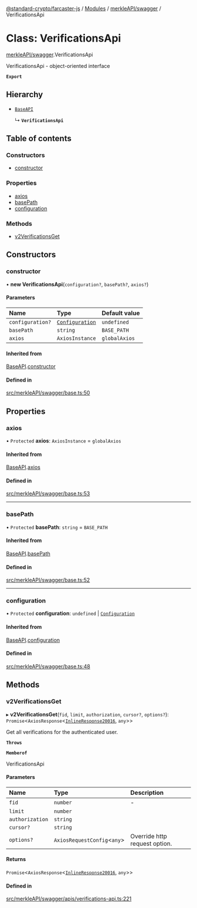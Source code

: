 [@standard-crypto/farcaster-js](../README.md) / [Modules](../modules.md) / [merkleAPI/swagger](../modules/merkleAPI_swagger.md) / VerificationsApi

# Class: VerificationsApi

[merkleAPI/swagger](../modules/merkleAPI_swagger.md).VerificationsApi

VerificationsApi - object-oriented interface

**`Export`**

## Hierarchy

- [`BaseAPI`](merkleAPI_swagger.BaseAPI.md)

  ↳ **`VerificationsApi`**

## Table of contents

### Constructors

- [constructor](merkleAPI_swagger.VerificationsApi.md#constructor)

### Properties

- [axios](merkleAPI_swagger.VerificationsApi.md#axios)
- [basePath](merkleAPI_swagger.VerificationsApi.md#basepath)
- [configuration](merkleAPI_swagger.VerificationsApi.md#configuration)

### Methods

- [v2VerificationsGet](merkleAPI_swagger.VerificationsApi.md#v2verificationsget)

## Constructors

### constructor

• **new VerificationsApi**(`configuration?`, `basePath?`, `axios?`)

#### Parameters

| Name | Type | Default value |
| :------ | :------ | :------ |
| `configuration?` | [`Configuration`](merkleAPI_swagger.Configuration.md) | `undefined` |
| `basePath` | `string` | `BASE_PATH` |
| `axios` | `AxiosInstance` | `globalAxios` |

#### Inherited from

[BaseAPI](merkleAPI_swagger.BaseAPI.md).[constructor](merkleAPI_swagger.BaseAPI.md#constructor)

#### Defined in

[src/merkleAPI/swagger/base.ts:50](https://github.com/standard-crypto/farcaster-js/blob/main/src/merkleAPI/swagger/base.ts#L50)

## Properties

### axios

• `Protected` **axios**: `AxiosInstance` = `globalAxios`

#### Inherited from

[BaseAPI](merkleAPI_swagger.BaseAPI.md).[axios](merkleAPI_swagger.BaseAPI.md#axios)

#### Defined in

[src/merkleAPI/swagger/base.ts:53](https://github.com/standard-crypto/farcaster-js/blob/main/src/merkleAPI/swagger/base.ts#L53)

___

### basePath

• `Protected` **basePath**: `string` = `BASE_PATH`

#### Inherited from

[BaseAPI](merkleAPI_swagger.BaseAPI.md).[basePath](merkleAPI_swagger.BaseAPI.md#basepath)

#### Defined in

[src/merkleAPI/swagger/base.ts:52](https://github.com/standard-crypto/farcaster-js/blob/main/src/merkleAPI/swagger/base.ts#L52)

___

### configuration

• `Protected` **configuration**: `undefined` \| [`Configuration`](merkleAPI_swagger.Configuration.md)

#### Inherited from

[BaseAPI](merkleAPI_swagger.BaseAPI.md).[configuration](merkleAPI_swagger.BaseAPI.md#configuration)

#### Defined in

[src/merkleAPI/swagger/base.ts:48](https://github.com/standard-crypto/farcaster-js/blob/main/src/merkleAPI/swagger/base.ts#L48)

## Methods

### v2VerificationsGet

▸ **v2VerificationsGet**(`fid`, `limit`, `authorization`, `cursor?`, `options?`): `Promise`<`AxiosResponse`<[`InlineResponse20016`](../interfaces/merkleAPI_swagger.InlineResponse20016.md), `any`\>\>

Get all verifications for the authenticated user.

**`Throws`**

**`Memberof`**

VerificationsApi

#### Parameters

| Name | Type | Description |
| :------ | :------ | :------ |
| `fid` | `number` | - |
| `limit` | `number` |  |
| `authorization` | `string` |  |
| `cursor?` | `string` |  |
| `options?` | `AxiosRequestConfig`<`any`\> | Override http request option. |

#### Returns

`Promise`<`AxiosResponse`<[`InlineResponse20016`](../interfaces/merkleAPI_swagger.InlineResponse20016.md), `any`\>\>

#### Defined in

[src/merkleAPI/swagger/apis/verifications-api.ts:221](https://github.com/standard-crypto/farcaster-js/blob/main/src/merkleAPI/swagger/apis/verifications-api.ts#L221)
